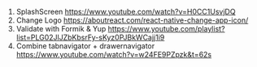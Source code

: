 1. SplashScreen
   https://www.youtube.com/watch?v=H0CC1UsvjDQ
2. Change Logo
   https://aboutreact.com/react-native-change-app-icon/
3. Validate with Formik & Yup
   https://www.youtube.com/playlist?list=PLG02JlJZbKbsrFy-sKyz0PJBkWCajj1i9
4. Combine tabnavigator + drawernavigator
   https://www.youtube.com/watch?v=w24FE9PZpzk&t=62s
